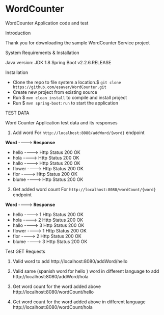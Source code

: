 # WordCounter

WordCounter Application code and test

Introduction

Thank you for downloading the sample WordCounter Service project

System Requirements & Installation

Java version: JDK 1.8
Spring Boot v2.2.6.RELEASE


Installation
- Clone the repo to file system a location.$ ``git clone https://github.com/esaver/WordCounter.git``
- Create new project from existing source 
- Run $ `mvn clean install` to compile and install project
- Run $ `mvn spring-boot:run` to start the application

TEST DATA

Word Counter Application test data and its responses
1. Add word
For `http://localhost:8080/addWord/{word}` endpoint
 
  **Word**   ---->  **Response** 
- hello  ---->  Http Status 200 OK
- hola   ---->  Http Status 200 OK
- hallo  ---->  Http Status 200 OK
- flower ---->  Http Status 200 OK
- flor   ---->  Http Status 200 OK
- blume  ---->  Http Status 200 OK

2. Get added word count
For `http://localhost:8080/wordCount/{word}` endpoint

  **Word**   ---->  **Response** 
- hello  ---->  1 Http Status 200 OK
- hola   ---->  2 Http Status 200 OK
- hallo  ---->  3 Http Status 200 OK
- flower ---->  1 Http Status 200 OK
- flor   ---->  2 Http Status 200 OK
- blume  ---->  3 Http Status 200 OK


Test GET Requests

1. Valid word to add
http://localhost:8080/addWord/hello

2. Valid same (spanish word for hello ) word in different language to add 
http://localhost:8080/addWord/hola

3. Get word count for the word added above
http://localhost:8080/wordCount/hello

4. Get word count for the word added above in different language
http://localhost:8080/wordCount/hola
